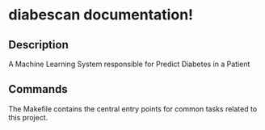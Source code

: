 # diabescan documentation!

## Description

A Machine Learning System responsible for Predict Diabetes in a Patient

## Commands

The Makefile contains the central entry points for common tasks related to this project.

